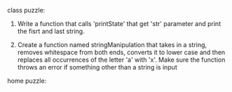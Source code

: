 class puzzle:
1. Write a function that calls 'printState' that get 'str' parameter and print the fisrt and last string.

2. Create a function named stringManipulation that takes in a string, removes whitespace from both ends, converts it to lower case and then replaces all occurrences of the letter 'a' with 'x'. Make sure the function throws an error if something other than a string is input



home puzzle:

